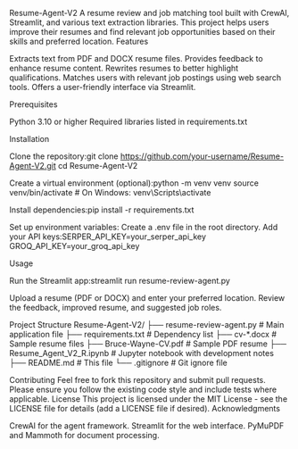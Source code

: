 Resume-Agent-V2
A resume review and job matching tool built with CrewAI, Streamlit, and various text extraction libraries. This project helps users improve their resumes and find relevant job opportunities based on their skills and preferred location.
Features

Extracts text from PDF and DOCX resume files.
Provides feedback to enhance resume content.
Rewrites resumes to better highlight qualifications.
Matches users with relevant job postings using web search tools.
Offers a user-friendly interface via Streamlit.

Prerequisites

Python 3.10 or higher
Required libraries listed in requirements.txt

Installation

Clone the repository:git clone https://github.com/your-username/Resume-Agent-V2.git
cd Resume-Agent-V2


Create a virtual environment (optional):python -m venv venv
source venv/bin/activate  # On Windows: venv\Scripts\activate


Install dependencies:pip install -r requirements.txt


Set up environment variables:
Create a .env file in the root directory.
Add your API keys:SERPER_API_KEY=your_serper_api_key
GROQ_API_KEY=your_groq_api_key





Usage

Run the Streamlit app:streamlit run resume-review-agent.py


Upload a resume (PDF or DOCX) and enter your preferred location.
Review the feedback, improved resume, and suggested job roles.

Project Structure
Resume-Agent-V2/
├── resume-review-agent.py    # Main application file
├── requirements.txt         # Dependency list
├── cv-*.docx               # Sample resume files
├── Bruce-Wayne-CV.pdf      # Sample PDF resume
├── Resume_Agent_V2_R.ipynb # Jupyter notebook with development notes
├── README.md               # This file
└── .gitignore              # Git ignore file

Contributing
Feel free to fork this repository and submit pull requests. Please ensure you follow the existing code style and include tests where applicable.
License
This project is licensed under the MIT License - see the LICENSE file for details (add a LICENSE file if desired).
Acknowledgments

CrewAI for the agent framework.
Streamlit for the web interface.
PyMuPDF and Mammoth for document processing.

